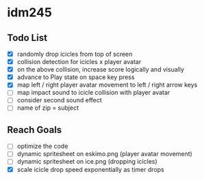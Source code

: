 # idm245

## Todo List

- [x] randomly drop icicles from top of screen
- [x] collision detection for icicles x player avatar
- [x] on the above collision, increase score logically and visually
- [x] advance to Play state on space key press
- [x] map left / right player avatar movement to left / right arrow keys
- [ ] map impact sound to icicle collision with player avatar
- [ ] consider second sound effect
- [ ] name of zip = subject

## Reach Goals

- [ ] optimize the code
- [ ] dynamic spritesheet on eskimo.png (player avatar movement)
- [ ] dynamic spritesheet on ice.png (dropping icicles)
- [x] scale icicle drop speed exponentially as timer drops
